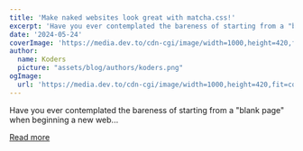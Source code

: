 ```yaml
---
title: 'Make naked websites look great with matcha.css!'
excerpt: 'Have you ever contemplated the bareness of starting from a "blank page" when beginning a new web...'
date: '2024-05-24'
coverImage: 'https://media.dev.to/cdn-cgi/image/width=1000,height=420,fit=cover,gravity=auto,format=auto/https%3A%2F%2Fdev-to-uploads.s3.amazonaws.com%2Fuploads%2Farticles%2Fivsygiubvfu4y1li5mu9.png'
author:
  name: Koders
  picture: "assets/blog/authors/koders.png"
ogImage:
  url: 'https://media.dev.to/cdn-cgi/image/width=1000,height=420,fit=cover,gravity=auto,format=auto/https%3A%2F%2Fdev-to-uploads.s3.amazonaws.com%2Fuploads%2Farticles%2Fivsygiubvfu4y1li5mu9.png'
---
```


Have you ever contemplated the bareness of starting from a "blank page" when beginning a new web...

[Read more](https://dev.to/lowlighter/make-naked-websites-look-great-with-matchacss-4ng7)
